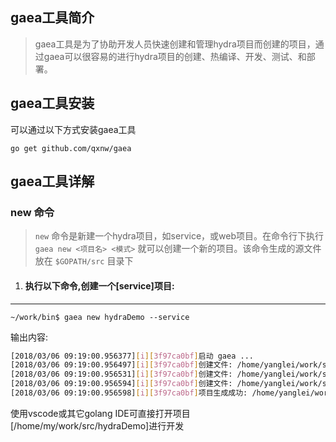 ## gaea工具简介
> gaea工具是为了协助开发人员快速创建和管理hydra项目而创建的项目，通过gaea可以很容易的进行hydra项目的创建、热编译、开发、测试、和部署。

## gaea工具安装
可以通过以下方式安装gaea工具

`go get github.com/qxnw/gaea`

## gaea工具详解

###    new 命令

> `new` 命令是新建一个hydra项目，如service，或web项目。在命令行下执行 `gaea new <项目名> <模式>` 就可以创建一个新的项目。该命令生成的源文件放在 `$GOPATH/src` 目录下

1. #### 执行以下命令,创建一个[service]项目:
****
`~/work/bin$ gaea new hydraDemo --service`

输出内容:
```sh
[2018/03/06 09:19:00.956377][i][3f97ca0bf]启动 gaea ...
[2018/03/06 09:19:00.956497][i][3f97ca0bf]创建文件: /home/yanglei/work/src/hydraDemo/main.go 140
[2018/03/06 09:19:00.956531][i][3f97ca0bf]创建文件: /home/yanglei/work/src/hydraDemo/loader.go 338
[2018/03/06 09:19:00.956594][i][3f97ca0bf]创建文件: /home/yanglei/work/src/hydraDemo/services/order/order.query.go 518
[2018/03/06 09:19:00.956598][i][3f97ca0bf]项目生成成功: /home/yanglei/work/src/hydraDemo
```
使用vscode或其它golang IDE可直接打开项目[/home/my/work/src/hydraDemo]进行开发

